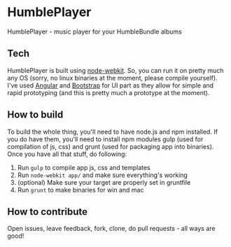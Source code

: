 HumblePlayer
============

HumblePlayer - music player for your HumbleBundle albums

## Tech

HumblePlayer is built using [node-webkit](https://github.com/rogerwang/node-webkit). So, you can run it on pretty much any OS (sorry, no linux binaries at the moment, please compile yourself).  
I've used [Angular](http://angularjs.org/) and [Bootstrap](http://getbootstrap.com/) for UI part as they allow for simple and rapid prototyping (and this is pretty much a prototype at the moment).

## How to build

To build the whole thing, you'll need to have node.js and npm installed. If you do have them, you'll need to install npm modules gulp (used for compilation of js, css) and grunt (used for packaging app into binaries).  
Once you have all that stuff, do following:

1. Run `gulp` to compile app js, css and templates
2. Run `node-webkit app/` and make sure everything's working
3. (optional) Make sure your target are properly set in gruntfile
4. Run `grunt` to make binaries for win and mac

## How to contribute

Open issues, leave feedback, fork, clone, do pull requests - all ways are good!
